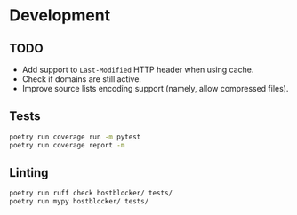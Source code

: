# Development

## TODO
- Add support to `Last-Modified` HTTP header when using cache.
- Check if domains are still active.
- Improve source lists encoding support (namely, allow compressed files).

## Tests
```bash
poetry run coverage run -m pytest
poetry run coverage report -m
```

## Linting
```bash
poetry run ruff check hostblocker/ tests/
poetry run mypy hostblocker/ tests/
```

